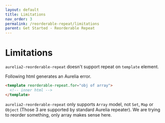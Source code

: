```yaml
---
layout: default
title: Limitations
nav_order: 3
permalink: /reorderable-repeat/limitations
parent: Get Started - Reorderable Repeat
---
```


# Limitations

`aurelia2-reorderable-repeat` doesn't support repeat on `template` element.

Following html generates an Aurelia error.
```html
<template reorderable-repeat.for="obj of array">
  <!-- inner html -->
</template>
```

`aurelia2-reorderable-repeat` only supports `Array` model, not `Set`, `Map` or `Object` (Those 3 are supported by standard Aurelia repeater). We are trying to reorder something, only array makes sense here.
